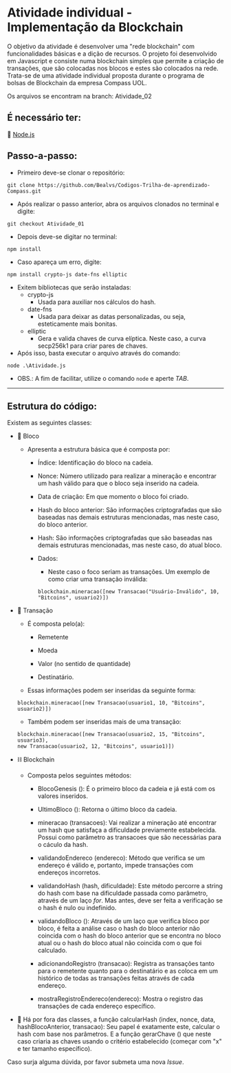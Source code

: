 # Atividade individual - Implementação da Blockchain 
O objetivo da atividade é desenvolver uma "rede blockchain" com funcionalidades básicas e a dição de recursos. O projeto foi desenvolvido em Javascript e consiste numa blockchain simples que permite a criação de transações, que são colocadas nos blocos e estes são colocados na rede. Trata-se de uma atividade individual proposta durante o programa de bolsas de Blockchain da empresa Compass UOL.

Os arquivos se encontram na branch: Atividade_02

## É necessário ter: 

:triangular_flag_on_post: [Node.js](https://nodejs.org/en/download/package-manager/current)

## Passo-a-passo:

- Primeiro deve-se clonar o repositório:
```
git clone https://github.com/Bealvs/Codigos-Trilha-de-aprendizado-Compass.git
```
- Após realizar o passo anterior, abra os arquivos clonados no terminal e digite:

```
git checkout Atividade_01
```

- Depois deve-se digitar no terminal:
```
npm install
```
- Caso apareça um erro, digite:
```
npm install crypto-js date-fns elliptic
```
- Exitem bibliotecas que serão instaladas:
  - crypto-js
    - Usada para auxiliar nos cálculos do hash.
  - date-fns
    - Usada para deixar as datas personalizadas, ou seja, esteticamente mais bonitas.
  - elliptic
    - Gera e valida chaves de curva elíptica. Neste caso, a curva secp256k1 para criar pares de chaves.
- Após isso, basta executar o arquivo através do comando:

```
node .\Atividade.js
```
- OBS.: A fim de facilitar, utilize o comando `node` e aperte *TAB*.

---

## Estrutura do código:

Existem as seguintes classes:
- :black_square_button: Bloco
  - Apresenta a estrutura básica que é composta por: 
    - Índice: Identificação do bloco na cadeia. 
    - Nonce: Número utilizado para realizar a mineração e encontrar um hash válido para que o bloco seja inserido na cadeia.
    - Data de criação: Em que momento o bloco foi criado.
    - Hash do bloco anterior: São informações criptografadas que são baseadas nas demais estruturas mencionadas, mas neste caso, do bloco anterior. 
    - Hash: São informações criptografadas que são baseadas nas demais estruturas mencionadas, mas neste caso, do atual bloco.
    - Dados:
      - Neste caso o foco seriam as transações. Um exemplo de como criar uma transação inválida:
        
      ```
      blockchain.mineracao([new Transacao("Usuário-Inválido", 10, "Bitcoins", usuario2)])
      ```
    
- :money_with_wings: Transação
  - É composta pelo(a):
    - Remetente
      
    - Moeda
      
    - Valor (no sentido de quantidade)
      
    - Destinatário.

  - Essas informações podem ser inseridas da seguinte forma:
  
  ```
  blockchain.mineracao([new Transacao(usuario1, 10, "Bitcoins", usuario2)])
  ```
  
  - Também podem ser inseridas mais de uma transação:
  
  ```
  blockchain.mineracao([new Transacao(usuario2, 15, "Bitcoins", usuario3), 
  new Transacao(usuario2, 12, "Bitcoins", usuario1)])
  ```
    
- :chains: Blockchain 
  - Composta pelos seguintes métodos:
    - BlocoGenesis (): É o primeiro bloco da cadeia e já está com os valores inseridos.
    
    - UltimoBloco (): Retorna o último bloco da cadeia.
    
    - mineracao (transacoes): Vai realizar a mineração até encontrar um hash que satisfaça a dificuldade previamente estabelecida. Possui como parâmetro as transacoes que são necessárias para o cáculo da hash.

    - validandoEndereco (endereco): Método que verifica se um endereço é válido e, portanto, impede transações com endereços incorretos.    

    - validandoHash (hash, dificuldade): Este método percorre a string do hash com base na dificuldade passada como parâmetro, através de um laço *for*. Mas antes, deve ser feita a verificação se o hash é nulo ou indefinido.
      
    - validandoBloco (): Através de um laço que verifica bloco por bloco, é feita a análise caso o hash do bloco anterior não coincida com o hash do bloco anterior que se encontra no bloco atual ou o hash do bloco atual não coincida com o que foi calculado.

    - adicionandoRegistro (transacao): Registra as transações tanto para o remetente quanto para o destinatário e as coloca em um histórico de todas as transações feitas através de cada endereço.

    - mostraRegistroEndereco(endereco): Mostra o registro das transações de cada endereço específico.

- :round_pushpin: Há por fora das classes, a função calcularHash (index, nonce, data, hashBlocoAnterior, transacao): Seu papel é exatamente este, calcular o hash com base nos parâmetros. E a função gerarChave () que neste caso criaria as chaves usando o critério estabelecido (começar com "x" e ter tamanho específico).
  
Caso surja alguma dúvida, por favor submeta uma nova *Issue*.
